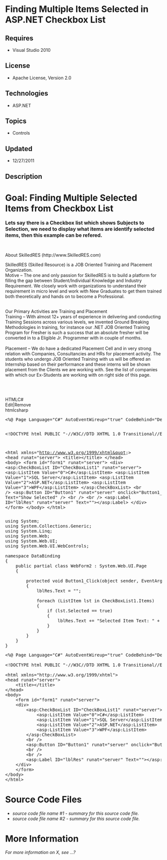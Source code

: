 # Finding Multiple Items Selected in ASP.NET Checkbox List
## Requires
- Visual Studio 2010
## License
- Apache License, Version 2.0
## Technologies
- ASP.NET
## Topics
- Controls
## Updated
- 12/27/2011
## Description

<h1>Goal: Finding Multiple Selected Items from Checkbox List</h1>
<p><strong><span style="font-size:medium">Lets say there is a Checkbox list which shows Subjects to Selection, we need to display what items are identify selected items, then this example can be refered.&nbsp;</span></strong></p>
<p>&nbsp;</p>
<p>About SkilledRES (http://www.SkilledRES.com)</p>
<p>SkilledRES (Skilled Resource) is a JOB Oriented Training and Placement Organization.<br>
Motive &ndash; The one and only passion for SkilledRES is to build a platform for filling the gap between Student/Individual Knowledge and Industry Requirement. We closely work with organizations to understand their requirement in micro level and work with
 New Graduates to get them trained both theoretically and hands on to become a Professional.</p>
<p><br>
Our Primary Activities are Training and Placement<br>
Training &ndash; With almost 12&#43; years of experience in delivering and conducting Training Sessions across various levels, we invented Ground Breaking Methodologies in training, for instance our .NET JOB Oriented Training Program for Fresher is such a success
 that an absolute fresher will be converted in to a Eligible Jr. Programmer with in couple of months.&nbsp;<br>
<br>
Placement &ndash; We do have a dedicated Placement Cell and in very strong relation with Companies, Consultancies and HRs for placement activity. The students who undergo JOB Oriented Training with us will be offered an Internship based on their performance
 and these interns will be shown placement from the Clients we are working with. See the list of companies with which our Ex-Students are working with on right side of this page.&nbsp;<br>
<br>
</p>
<p>&nbsp;</p>
<div class="scriptcode">
<div class="pluginEditHolder" pluginCommand="mceScriptCode">
<div class="title"><span>HTML</span><span>C#</span></div>
<div class="pluginLinkHolder"><span class="pluginEditHolderLink">Edit</span>|<span class="pluginRemoveHolderLink">Remove</span></div>
<span class="hidden">html</span><span class="hidden">csharp</span>
<pre class="hidden">&lt;%@ Page Language=&quot;C#&quot; AutoEventWireup=&quot;true&quot; CodeBehind=&quot;Default.aspx.cs&quot; Inherits=&quot;DataBinding.WebForm2&quot; %&gt;

&lt;!DOCTYPE html PUBLIC &quot;-//W3C//DTD XHTML 1.0 Transitional//EN&quot; &quot;http://www.w3.org/TR/xhtml1/DTD/xhtml1-transitional.dtd&quot;&gt;

&lt;html xmlns=&quot;http://www.w3.org/1999/xhtml&quot;&gt;
&lt;head runat=&quot;server&quot;&gt;
    &lt;title&gt;&lt;/title&gt;
&lt;/head&gt;
&lt;body&gt;
    &lt;form id=&quot;form1&quot; runat=&quot;server&quot;&gt;
    &lt;div&gt;
        &lt;asp:CheckBoxList ID=&quot;CheckBoxList1&quot; runat=&quot;server&quot;&gt;
            &lt;asp:ListItem Value=&quot;0&quot;&gt;C#&lt;/asp:ListItem&gt;
            &lt;asp:ListItem Value=&quot;1&quot;&gt;SQL Server&lt;/asp:ListItem&gt;
            &lt;asp:ListItem Value=&quot;2&quot;&gt;ASP.NET&lt;/asp:ListItem&gt;
            &lt;asp:ListItem Value=&quot;3&quot;&gt;WPF&lt;/asp:ListItem&gt;
        &lt;/asp:CheckBoxList&gt;
        &lt;br /&gt;
        &lt;asp:Button ID=&quot;Button1&quot; runat=&quot;server&quot; onclick=&quot;Button1_Click&quot; Text=&quot;Show Selected&quot; /&gt;
        &lt;br /&gt;
        &lt;br /&gt;
        &lt;asp:Label ID=&quot;lblRes&quot; runat=&quot;server&quot; Text=&quot;&quot;&gt;&lt;/asp:Label&gt;
    &lt;/div&gt;
    &lt;/form&gt;
&lt;/body&gt;
&lt;/html&gt;
</pre>
<pre class="hidden">using System;
using System.Collections.Generic;
using System.Linq;
using System.Web;
using System.Web.UI;
using System.Web.UI.WebControls;

namespace DataBinding
{
    public partial class WebForm2 : System.Web.UI.Page
    {
       
        protected void Button1_Click(object sender, EventArgs e)
        {
            lblRes.Text = &quot;&quot;;

            foreach (ListItem lst in CheckBoxList1.Items)
            {
                if (lst.Selected == true)
                {
                    lblRes.Text &#43;= &quot;Selected Item Text: &quot; &#43; lst.Text &#43; &quot; Selected Item Value: &quot; &#43; lst.Value &#43; &quot;&lt;br /&gt;&quot;;
                }
            }
        }
    }
}</pre>
<div class="preview">
<pre class="html"><span class="html__tag_start">&lt;%@&nbsp;Page</span>&nbsp;<span class="html__attr_name">Language</span>=<span class="html__attr_value">&quot;C#&quot;</span>&nbsp;<span class="html__attr_name">AutoEventWireup</span>=<span class="html__attr_value">&quot;true&quot;</span>&nbsp;<span class="html__attr_name">CodeBehind</span>=<span class="html__attr_value">&quot;Default.aspx.cs&quot;</span>&nbsp;<span class="html__attr_name">Inherits</span>=<span class="html__attr_value">&quot;DataBinding.WebForm2&quot;</span>&nbsp;<span class="html__tag_start">%&gt;</span>&nbsp;
&nbsp;
<span class="html__doctype">&lt;!DOCTYPE&nbsp;html&nbsp;PUBLIC&nbsp;&quot;-//W3C//DTD&nbsp;XHTML&nbsp;1.0&nbsp;Transitional//EN&quot;&nbsp;&quot;http://www.w3.org/TR/xhtml1/DTD/xhtml1-transitional.dtd&quot;&gt;</span>&nbsp;
&nbsp;
<span class="html__tag_start">&lt;html</span>&nbsp;<span class="html__attr_name">xmlns</span>=<span class="html__attr_value">&quot;http://www.w3.org/1999/xhtml&quot;</span><span class="html__tag_start">&gt;&nbsp;
</span><span class="html__tag_start">&lt;head</span>&nbsp;<span class="html__attr_name">runat</span>=<span class="html__attr_value">&quot;server&quot;</span><span class="html__tag_start">&gt;&nbsp;
</span>&nbsp;&nbsp;&nbsp;&nbsp;<span class="html__tag_start">&lt;title</span><span class="html__tag_start">&gt;</span><span class="html__tag_end">&lt;/title&gt;</span>&nbsp;
<span class="html__tag_end">&lt;/head&gt;</span>&nbsp;
<span class="html__tag_start">&lt;body</span><span class="html__tag_start">&gt;&nbsp;
</span>&nbsp;&nbsp;&nbsp;&nbsp;<span class="html__tag_start">&lt;form</span>&nbsp;<span class="html__attr_name">id</span>=<span class="html__attr_value">&quot;form1&quot;</span>&nbsp;<span class="html__attr_name">runat</span>=<span class="html__attr_value">&quot;server&quot;</span><span class="html__tag_start">&gt;&nbsp;
</span>&nbsp;&nbsp;&nbsp;&nbsp;<span class="html__tag_start">&lt;div</span><span class="html__tag_start">&gt;&nbsp;
</span>&nbsp;&nbsp;&nbsp;&nbsp;&nbsp;&nbsp;&nbsp;&nbsp;<span class="html__tag_start">&lt;asp</span>:CheckBoxList&nbsp;<span class="html__attr_name">ID</span>=<span class="html__attr_value">&quot;CheckBoxList1&quot;</span>&nbsp;<span class="html__attr_name">runat</span>=<span class="html__attr_value">&quot;server&quot;</span><span class="html__tag_start">&gt;&nbsp;
</span>&nbsp;&nbsp;&nbsp;&nbsp;&nbsp;&nbsp;&nbsp;&nbsp;&nbsp;&nbsp;&nbsp;&nbsp;<span class="html__tag_start">&lt;asp</span>:ListItem&nbsp;<span class="html__attr_name">Value</span>=<span class="html__attr_value">&quot;0&quot;</span><span class="html__tag_start">&gt;</span>C#<span class="html__tag_end">&lt;/asp:ListItem&gt;</span>&nbsp;
&nbsp;&nbsp;&nbsp;&nbsp;&nbsp;&nbsp;&nbsp;&nbsp;&nbsp;&nbsp;&nbsp;&nbsp;<span class="html__tag_start">&lt;asp</span>:ListItem&nbsp;<span class="html__attr_name">Value</span>=<span class="html__attr_value">&quot;1&quot;</span><span class="html__tag_start">&gt;</span>SQL&nbsp;Server<span class="html__tag_end">&lt;/asp:ListItem&gt;</span>&nbsp;
&nbsp;&nbsp;&nbsp;&nbsp;&nbsp;&nbsp;&nbsp;&nbsp;&nbsp;&nbsp;&nbsp;&nbsp;<span class="html__tag_start">&lt;asp</span>:ListItem&nbsp;<span class="html__attr_name">Value</span>=<span class="html__attr_value">&quot;2&quot;</span><span class="html__tag_start">&gt;</span>ASP.NET<span class="html__tag_end">&lt;/asp:ListItem&gt;</span>&nbsp;
&nbsp;&nbsp;&nbsp;&nbsp;&nbsp;&nbsp;&nbsp;&nbsp;&nbsp;&nbsp;&nbsp;&nbsp;<span class="html__tag_start">&lt;asp</span>:ListItem&nbsp;<span class="html__attr_name">Value</span>=<span class="html__attr_value">&quot;3&quot;</span><span class="html__tag_start">&gt;</span>WPF<span class="html__tag_end">&lt;/asp:ListItem&gt;</span>&nbsp;
&nbsp;&nbsp;&nbsp;&nbsp;&nbsp;&nbsp;&nbsp;&nbsp;<span class="html__tag_end">&lt;/asp:CheckBoxList&gt;</span>&nbsp;
&nbsp;&nbsp;&nbsp;&nbsp;&nbsp;&nbsp;&nbsp;&nbsp;<span class="html__tag_start">&lt;br</span>&nbsp;<span class="html__tag_start">/&gt;</span>&nbsp;
&nbsp;&nbsp;&nbsp;&nbsp;&nbsp;&nbsp;&nbsp;&nbsp;<span class="html__tag_start">&lt;asp</span>:Button&nbsp;<span class="html__attr_name">ID</span>=<span class="html__attr_value">&quot;Button1&quot;</span>&nbsp;<span class="html__attr_name">runat</span>=<span class="html__attr_value">&quot;server&quot;</span>&nbsp;<span class="html__attr_name">onclick</span>=<span class="html__attr_value">&quot;Button1_Click&quot;</span>&nbsp;<span class="html__attr_name">Text</span>=<span class="html__attr_value">&quot;Show&nbsp;Selected&quot;</span>&nbsp;<span class="html__tag_start">/&gt;</span>&nbsp;
&nbsp;&nbsp;&nbsp;&nbsp;&nbsp;&nbsp;&nbsp;&nbsp;<span class="html__tag_start">&lt;br</span>&nbsp;<span class="html__tag_start">/&gt;</span>&nbsp;
&nbsp;&nbsp;&nbsp;&nbsp;&nbsp;&nbsp;&nbsp;&nbsp;<span class="html__tag_start">&lt;br</span>&nbsp;<span class="html__tag_start">/&gt;</span>&nbsp;
&nbsp;&nbsp;&nbsp;&nbsp;&nbsp;&nbsp;&nbsp;&nbsp;<span class="html__tag_start">&lt;asp</span>:Label&nbsp;<span class="html__attr_name">ID</span>=<span class="html__attr_value">&quot;lblRes&quot;</span>&nbsp;<span class="html__attr_name">runat</span>=<span class="html__attr_value">&quot;server&quot;</span>&nbsp;<span class="html__attr_name">Text</span>=<span class="html__attr_value">&quot;&quot;</span><span class="html__tag_start">&gt;</span><span class="html__tag_end">&lt;/asp:Label&gt;</span>&nbsp;
&nbsp;&nbsp;&nbsp;&nbsp;<span class="html__tag_end">&lt;/div&gt;</span>&nbsp;
&nbsp;&nbsp;&nbsp;&nbsp;<span class="html__tag_end">&lt;/form&gt;</span>&nbsp;
<span class="html__tag_end">&lt;/body&gt;</span>&nbsp;
<span class="html__tag_end">&lt;/html&gt;</span>&nbsp;
</pre>
</div>
</div>
</div>
<h1><span>Source Code Files</span></h1>
<ul>
<li><em>source code file name #1 - summary for this source code file.</em> </li><li><em><em>source code file name #2 - summary for this source code file.</em></em>
</li></ul>
<h1>More Information</h1>
<p><em>For more information on X, see ...?</em></p>
